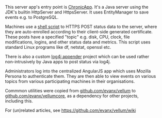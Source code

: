 
This server app's entry point is <a href="https://github.com/evanx/chronic/blob/master/src/chronic/app/ChronicApp.java">ChronicApp</a>. It's a Java server using the JDK's builtin HttpServer and HttpsServer. It uses EntityManager to save events e.g. to PostgreSQL.

Machines use a <a href="https://github.com/evanx/chronic/tree/master/src/chronic/web/sample/chronica.sh">shell script</a> to HTTPS POST status data to the server, where they are auto-enrolled according to their client-side generated certificate. These posts have a specified "topic" e.g. disk, CPU, clock, file modifications, logins, and other status data and metrics. This script uses standard Linux programs like df, netstat, openssl etc.

There is also a custom <a href="https://github.com/evanx/chronic4j">log4j appender</a> project which can be used rather non-intrusively by Java apps to post status via log4j.

Administrators log into the centralized AngularJS app which uses Mozilla Persona to authenticate them. They are then able to view events on various topics from various participating machines in their organisations.

Commmon utilities were copied from <a href="https://github.com/evanx/vellum">github.com/evanx/vellum</a> to <a href="https://github.com/evanx/vellumcore">github.com/evanx/vellumcore</a>, as a dependency for other projects, including this.


For (un)related articles, see https://github.com/evanx/vellum/wiki
